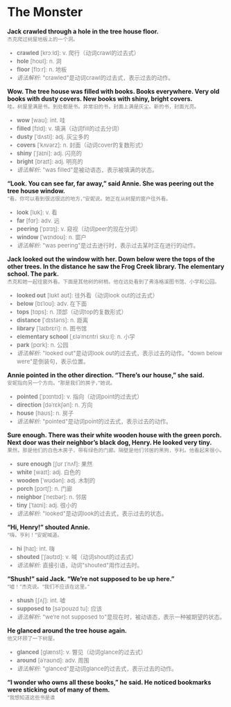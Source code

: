 # The Monster

**Jack crawled through a hole in the tree house floor.**  
<small style="color:gray;">杰克爬过树屋地板上的一个洞。</small>  
<ul style="font-size:small; color:gray;">
  <li><b>crawled</b> [krɔːld]: v. 爬行（动词crawl的过去式）</li>
  <li><b>hole</b> [hoʊl]: n. 洞</li>
  <li><b>floor</b> [flɔːr]: n. 地板</li>
  <li><em>语法解析</em>: "crawled"是动词crawl的过去式，表示过去的动作。</li>
</ul>

**Wow. The tree house was filled with books. Books everywhere. Very old books with dusty covers. New books with shiny, bright covers.**  
<small style="color:gray;">哇。树屋里满是书。到处都是书。非常旧的书，封面上满是灰尘。新的书，封面光亮。</small>  
<ul style="font-size:small; color:gray;">
  <li><b>wow</b> [waʊ]: int. 哇</li>
  <li><b>filled</b> [fɪld]: v. 填满（动词fill的过去分词）</li>
  <li><b>dusty</b> [ˈdʌsti]: adj. 灰尘多的</li>
  <li><b>covers</b> [ˈkʌvərz]: n. 封面（动词cover的复数形式）</li>
  <li><b>shiny</b> [ˈʃaɪni]: adj. 闪亮的</li>
  <li><b>bright</b> [braɪt]: adj. 明亮的</li>
  <li><em>语法解析</em>: "was filled"是被动语态，表示被填满的状态。</li>
</ul>

**“Look. You can see far, far away,” said Annie. She was peering out the tree house window.**  
<small style="color:gray;">“看。你可以看到很远很远的地方，”安妮说。她正在从树屋的窗户往外看。</small>  
<ul style="font-size:small; color:gray;">
  <li><b>look</b> [lʊk]: v. 看</li>
  <li><b>far</b> [fɑr]: adv. 远</li>
  <li><b>peering</b> [ˈpɪrɪŋ]: v. 窥视（动词peer的现在分词）</li>
  <li><b>window</b> [ˈwɪndoʊ]: n. 窗户</li>
  <li><em>语法解析</em>: "was peering"是过去进行时，表示过去某时正在进行的动作。</li>
</ul>

**Jack looked out the window with her. Down below were the tops of the other trees. In the distance he saw the Frog Creek library. The elementary school. The park.**  
<small style="color:gray;">杰克和她一起往窗外看。下面是其他树的树梢。他在远处看到了弗洛格溪图书馆、小学和公园。</small>  
<ul style="font-size:small; color:gray;">
  <li><b>looked out</b> [lʊkt aʊt]: 往外看（动词look out的过去式）</li>
  <li><b>below</b> [bɪˈloʊ]: adv. 在下面</li>
  <li><b>tops</b> [tɑps]: n. 顶部（动词top的复数形式）</li>
  <li><b>distance</b> [ˈdɪstəns]: n. 距离</li>
  <li><b>library</b> [ˈlaɪbrɛri]: n. 图书馆</li>
  <li><b>elementary school</b> [ˌɛləˈmɛntri skuːl]: n. 小学</li>
  <li><b>park</b> [pɑrk]: n. 公园</li>
  <li><em>语法解析</em>: "looked out"是动词look out的过去式，表示过去的动作。"down below were"是倒装句，表示位置。</li>
</ul>

**Annie pointed in the other direction. “There’s our house,” she said.**  
<small style="color:gray;">安妮指向另一个方向。“那是我们的房子，”她说。</small>  
<ul style="font-size:small; color:gray;">
  <li><b>pointed</b> [ˈpɔɪntɪd]: v. 指向（动词point的过去式）</li>
  <li><b>direction</b> [dəˈrɛkʃən]: n. 方向</li>
  <li><b>house</b> [haʊs]: n. 房子</li>
  <li><em>语法解析</em>: "pointed"是动词point的过去式，表示过去的动作。</li>
</ul>

**Sure enough. There was their white wooden house with the green porch. Next door was their neighbor’s black dog, Henry. He looked very tiny.**  
<small style="color:gray;">果然，那是他们的白色木房子，带有绿色的门廊。隔壁是他们邻居的黑狗，亨利。他看起来很小。</small>  
<ul style="font-size:small; color:gray;">
  <li><b>sure enough</b> [ʃʊr ɪˈnʌf]: 果然</li>
  <li><b>white</b> [waɪt]: adj. 白色的</li>
  <li><b>wooden</b> [ˈwʊdən]: adj. 木制的</li>
  <li><b>porch</b> [pɔrtʃ]: n. 门廊</li>
  <li><b>neighbor</b> [ˈneɪbər]: n. 邻居</li>
  <li><b>tiny</b> [ˈtaɪni]: adj. 很小的</li>
  <li><em>语法解析</em>: "looked"是动词look的过去式，表示过去的状态。</li>
</ul>

**“Hi, Henry!” shouted Annie.**  
<small style="color:gray;">“嗨，亨利！”安妮喊道。</small>  
<ul style="font-size:small; color:gray;">
  <li><b>hi</b> [haɪ]: int. 嗨</li>
  <li><b>shouted</b> [ˈʃaʊtɪd]: v. 喊（动词shout的过去式）</li>
  <li><em>语法解析</em>: 直接引语，动词"shouted"用作过去时。</li>
</ul>

**“Shush!” said Jack. “We’re not supposed to be up here.”**  
<small style="color:gray;">“嘘！”杰克说。“我们不应该在这里。”</small>  
<ul style="font-size:small; color:gray;">
  <li><b>shush</b> [ʃʌʃ]: int. 嘘</li>
  <li><b>supposed to</b> [səˈpoʊzd tu]: 应该</li>
  <li><em>语法解析</em>: "we’re not supposed to"是现在时，被动语态，表示一种被期望的状态。</li>
</ul>

**He glanced around the tree house again.**  
<small style="color:gray;">他又环顾了一下树屋。</small>  
<ul style="font-size:small; color:gray;">
  <li><b>glanced</b> [ɡlænst]: v. 瞥见（动词glance的过去式）</li>
  <li><b>around</b> [əˈraʊnd]: adv. 周围</li>
  <li><em>语法解析</em>: "glanced"是动词glance的过去式，表示过去的动作。</li>
</ul>

**“I wonder who owns all these books,” he said. He noticed bookmarks were sticking out of many of them.**  
<small style="color:gray;">“我想知道这些书是谁
